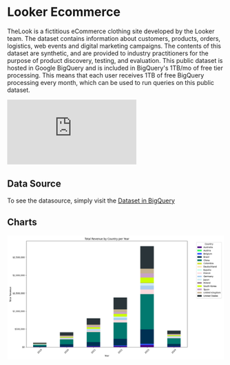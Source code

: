 # Looker Ecommerce
TheLook is a fictitious eCommerce clothing site developed by the Looker team. The dataset contains information about customers, products, orders, logistics, web events and digital marketing campaigns. The contents of this dataset are synthetic, and are provided to industry practitioners for the purpose of product discovery, testing, and evaluation.
This public dataset is hosted in Google BigQuery and is included in BigQuery's 1TB/mo of free tier processing. This means that each user receives 1TB of free BigQuery processing every month, which can be used to run queries on this public dataset.

![image](https://github.com/LogiNika/LkEcommerce/blob/9e69fef20982909bb1e46e243cd8dcdbe8d3a3b5/report/Looker%20Ecommerce.pdf)

## Data Source

To see the datasource, simply visit the [Dataset in BigQuery](https://console.cloud.google.com/bigquery?p=bigquery-public-data&d=thelook_ecommerce&page=dataset&project=%3F&ws=!1m4!1m3!3m2!1sbigquery-public-data!2sthelook_ecommerce&inv=1&invt=AbrJug)

## Charts
![image](https://github.com/LogiNika/LkEcommerce/blob/dae9ff08840d6dfe00e72981997733a16cf8ccca/report/Total%20Revenue%20by%20Country.png)
